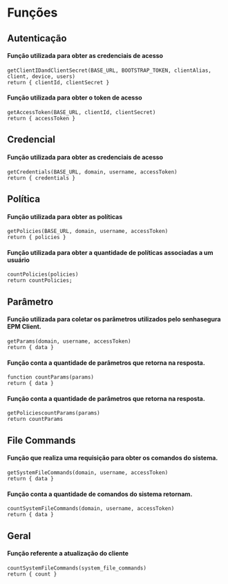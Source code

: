 # Funções

## Autenticação

#### Função utilizada para obter as credenciais de acesso
```
getClientIDandClientSecret(BASE_URL, BOOTSTRAP_TOKEN, clientAlias, client, device, users)
return { clientId, clientSecret }
```

#### Função utilizada para obter o token de acesso
```
getAccessToken(BASE_URL, clientId, clientSecret)
return { accessToken }
```
## Credencial

#### Função utilizada para obter as credenciais de acesso
```
getCredentials(BASE_URL, domain, username, accessToken)
return { credentials }
```
## Política

#### Função utilizada para obter as políticas
```
getPolicies(BASE_URL, domain, username, accessToken)
return { policies }
```

#### Função utilizada para obter a quantidade de políticas associadas a um usuário
```
countPolicies(policies)
return countPolicies;
```

## Parâmetro

#### Função utilizada para coletar os parâmetros utilizados pelo senhasegura EPM Client.
```
getParams(domain, username, accessToken)
return { data }
```
#### Função conta a quantidade de parâmetros que retorna na resposta.
```
function countParams(params)
return { data }
```

#### Função conta a quantidade de parâmetros que retorna na resposta.
```
getPoliciescountParams(params)
return countParams
```
## File Commands

#### Função que realiza uma requisição para obter os comandos do sistema.
```
getSystemFileCommands(domain, username, accessToken)
return { data }
```
#### Função conta a quantidade de comandos do sistema retornam.
```
countSystemFileCommands(domain, username, accessToken)
return { data }
```

## Geral

#### Função referente a atualização do cliente
```
countSystemFileCommands(system_file_commands)
return { count }
```
